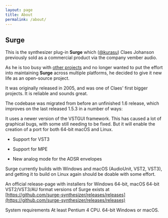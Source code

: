 ```yaml
---
layout: page
title: About
permalink: /about/
---
```


## Surge

This is the synthesizer plug-in **Surge** which ([@kurasu](https://github.com/kurasu)) Claes Johanson previously sold as a commercial product via the company vember audio.

As he is too busy with [other projects](http://bitwig.com) and no longer wanted to put the effort into maintaining **Surge** across multiple platforms, he decided to give it new life as an open-source project.

It was originally released in 2005, and was one of Claes' first bigger projects. It is reliable and sounds great.

The codebase was migrated from before an unfinished 1.6 release, which improves on the last released 1.5.3 in a number of ways:

It uses a newer version of the VSTGUI framework. This has caused a lot of graphical bugs, with some still needing to be fixed. But it will enable the creation of a port for both 64-bit macOS and Linux.

- Support for VST3

- Support for MPE

- New analog mode for the ADSR envelopes

Surge currently builds with Windows and macOS (AudioUnit, VST2, VST3), and getting it to build on Linux again should be doable with some effort.

An official release-page with installers for Windows 64-bit, macOS 64-bit VST2/VST3/AU format versions of Surge exists at [https://github.com/surge-synthesizer/releases/releases](https://github.com/surge-synthesizer/releases/releases)

System requirements
At least Pentium 4 CPU.
64-bit Windows or macOS.
